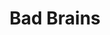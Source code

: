 ---
title: "Bad Brains"
summary: "American Hardcore Punk band formed in Washington, D.C. in 1977, initially as a jazz fusion ensemble called Mind Power. The band also do many reggae and dub tracks and featured elements from funk, heavy metal or hip hop. Classic line-up: — lead vocals , guitar — guitar — bass — drums, percussion The original line up broke up many times and some musicians replaced and : — lead vocals Taj Singleton — lead vocals — lead vocals — lead vocals — drums, percussion — drums, percussion"
image: "bad-brains.jpg"
apple_music_artist_url: "https://music.apple.com/gb/artist/bad-brains/6562656"
---